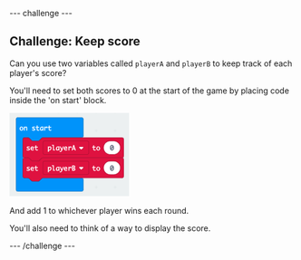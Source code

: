 \--- challenge \---

## Challenge: Keep score

Can you use two variables called `playerA` and `playerB` to keep track of each player's score?

You'll need to set both scores to 0 at the start of the game by placing code inside the 'on start' block.

![skærmbillede](images/reaction-on-start.png)

And add 1 to whichever player wins each round.

You'll also need to think of a way to display the score.

\--- /challenge \---